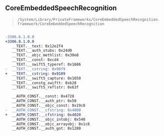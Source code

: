 ## CoreEmbeddedSpeechRecognition

> `/System/Library/PrivateFrameworks/CoreEmbeddedSpeechRecognition.framework/CoreEmbeddedSpeechRecognition`

```diff

-3306.6.1.0.0
+3306.8.1.0.0
   __TEXT.__text: 0x12e2f4
   __TEXT.__auth_stubs: 0x24d0
   __TEXT.__objc_methlist: 0x30e8
   __TEXT.__const: 0xcd4
   __TEXT.__swift5_typeref: 0x1686
-  __TEXT.__cstring: 0x90f9
+  __TEXT.__cstring: 0x9109
   __TEXT.__swift5_capture: 0x1650
   __TEXT.__constg_swiftt: 0xb28
   __TEXT.__swift5_reflstr: 0x63f

   __AUTH_CONST.__const: 0x4728
   __AUTH_CONST.__auth_ptr: 0x50
   __AUTH_CONST.__objc_const: 0x19c8
-  __AUTH_CONST.__cfstring: 0x4000
+  __AUTH_CONST.__cfstring: 0x4020
   __AUTH_CONST.__objc_intobj: 0x540
   __AUTH_CONST.__objc_arrayobj: 0x1c8
   __AUTH_CONST.__auth_got: 0x1280

```
